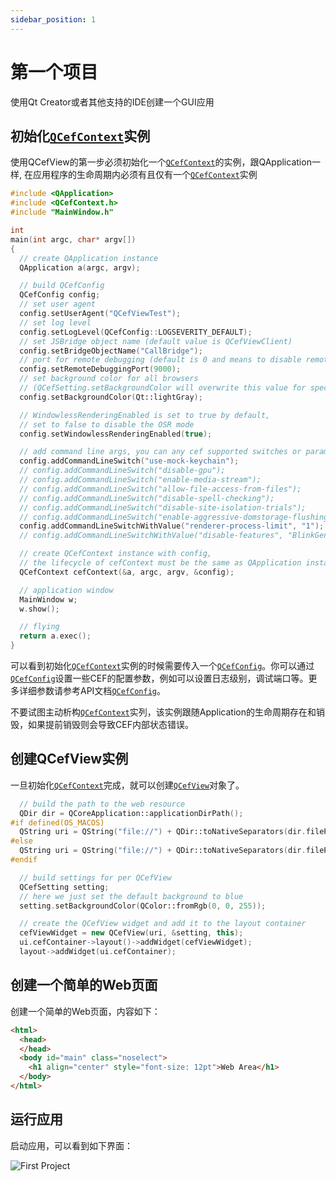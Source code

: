 ```yaml
---
sidebar_position: 1
---
```


# 第一个项目

使用Qt Creator或者其他支持的IDE创建一个GUI应用

## 初始化[`QCefContext`](/docs/reference/QCefContext)实例
使用QCefView的第一步必须初始化一个[`QCefContext`](/docs/reference/QCefContext)的实例，跟QApplication一样, 在应用程序的生命周期内必须有且仅有一个[`QCefContext`](/docs/reference/QCefContext)实例

```cpp
#include <QApplication>
#include <QCefContext.h>
#include "MainWindow.h"

int
main(int argc, char* argv[])
{
  // create QApplication instance
  QApplication a(argc, argv);

  // build QCefConfig
  QCefConfig config;
  // set user agent
  config.setUserAgent("QCefViewTest");
  // set log level
  config.setLogLevel(QCefConfig::LOGSEVERITY_DEFAULT);
  // set JSBridge object name (default value is QCefViewClient)
  config.setBridgeObjectName("CallBridge");
  // port for remote debugging (default is 0 and means to disable remote debugging)
  config.setRemoteDebuggingPort(9000);
  // set background color for all browsers
  // (QCefSetting.setBackgroundColor will overwrite this value for specified browser instance)
  config.setBackgroundColor(Qt::lightGray);

  // WindowlessRenderingEnabled is set to true by default,
  // set to false to disable the OSR mode
  config.setWindowlessRenderingEnabled(true);

  // add command line args, you can any cef supported switches or parameters
  config.addCommandLineSwitch("use-mock-keychain");
  // config.addCommandLineSwitch("disable-gpu");
  // config.addCommandLineSwitch("enable-media-stream");
  // config.addCommandLineSwitch("allow-file-access-from-files");
  // config.addCommandLineSwitch("disable-spell-checking");
  // config.addCommandLineSwitch("disable-site-isolation-trials");
  // config.addCommandLineSwitch("enable-aggressive-domstorage-flushing");
  config.addCommandLineSwitchWithValue("renderer-process-limit", "1");
  // config.addCommandLineSwitchWithValue("disable-features", "BlinkGenPropertyTrees,TranslateUI,site-per-process");

  // create QCefContext instance with config,
  // the lifecycle of cefContext must be the same as QApplication instance
  QCefContext cefContext(&a, argc, argv, &config);

  // application window
  MainWindow w;
  w.show();

  // flying
  return a.exec();
}
```

可以看到初始化[`QCefContext`](/docs/reference/QCefContext)实例的时候需要传入一个[`QCefConfig`](/docs/reference/QCefConfig)。你可以通过[`QCefConfig`](/docs/reference/QCefConfig)设置一些CEF的配置参数，例如可以设置日志级别，调试端口等。更多详细参数请参考API文档[`QCefConfig`](/docs/reference/QCefConfig)。

不要试图主动析构[`QCefContext`](/docs/reference/QCefContext)实列，该实例跟随Application的生命周期存在和销毁，如果提前销毁则会导致CEF内部状态错误。

## 创建QCefView实例

一旦初始化[`QCefContext`](/docs/reference/QCefContext)完成，就可以创建[`QCefView`](/docs/reference/QCefView)对象了。

```cpp
  // build the path to the web resource
  QDir dir = QCoreApplication::applicationDirPath();
#if defined(OS_MACOS)
  QString uri = QString("file://") + QDir::toNativeSeparators(dir.filePath("../Resources/QCefViewTestPage.html"));
#else
  QString uri = QString("file://") + QDir::toNativeSeparators(dir.filePath("QCefViewTestPage.html"));
#endif

  // build settings for per QCefView
  QCefSetting setting;
  // here we just set the default background to blue
  setting.setBackgroundColor(QColor::fromRgb(0, 0, 255));

  // create the QCefView widget and add it to the layout container
  cefViewWidget = new QCefView(uri, &setting, this);
  ui.cefContainer->layout()->addWidget(cefViewWidget);
  layout->addWidget(ui.cefContainer);
```

## 创建一个简单的Web页面

创建一个简单的Web页面，内容如下：
```html
<html>
  <head>
  </head>
  <body id="main" class="noselect">
    <h1 align="center" style="font-size: 12pt">Web Area</h1>
  </body>
</html>
```

## 运行应用

启动应用，可以看到如下界面：

![First Project](/img/guide/first-project.png)

